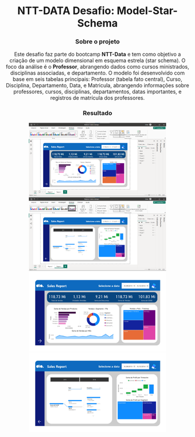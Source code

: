 <div align="center">

# NTT-DATA Desafio: Model-Star-Schema

### Sobre o projeto

Este desafio faz parte do bootcamp **NTT-Data** e tem como objetivo a criação de um modelo dimensional em esquema estrela (star schema). O foco da análise é o **Professor**, abrangendo dados como cursos ministrados, disciplinas associadas, e departamento. O modelo foi desenvolvido com base em seis tabelas principais: Professor (tabela fato central), Curso, Disciplina, Departamento, Data, e Matricula, abrangendo informações sobre professores, cursos, disciplinas, departamentos, datas importantes, e registros de matrícula dos professores.

### Resultado
<div>
<img src="print-pag1.png" type="image/png" alt="Print_Screen_pag1" height=200>
<img src="print-pag2.png" type="image/png" alt="Print_Screen_pag2" height=200>
<img src="pag1.jpg" type="image/jpg" alt="pag1" height=217>
<img src="pag2.jpg" type="image/jpg" alt="pag2" height=217>
</div>
</div>

